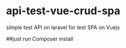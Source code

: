 # api-test-vue-crud-spa
simple test API on laravel for test SPA on Vuejs


##just run Composer install
